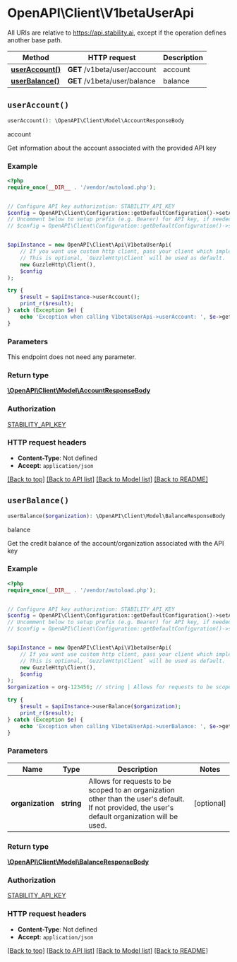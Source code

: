 # OpenAPI\Client\V1betaUserApi

All URIs are relative to https://api.stability.ai, except if the operation defines another base path.

| Method | HTTP request | Description |
| ------------- | ------------- | ------------- |
| [**userAccount()**](V1betaUserApi.md#userAccount) | **GET** /v1beta/user/account | account |
| [**userBalance()**](V1betaUserApi.md#userBalance) | **GET** /v1beta/user/balance | balance |


## `userAccount()`

```php
userAccount(): \OpenAPI\Client\Model\AccountResponseBody
```

account

Get information about the account associated with the provided API key

### Example

```php
<?php
require_once(__DIR__ . '/vendor/autoload.php');


// Configure API key authorization: STABILITY_API_KEY
$config = OpenAPI\Client\Configuration::getDefaultConfiguration()->setApiKey('Authorization', 'YOUR_API_KEY');
// Uncomment below to setup prefix (e.g. Bearer) for API key, if needed
// $config = OpenAPI\Client\Configuration::getDefaultConfiguration()->setApiKeyPrefix('Authorization', 'Bearer');


$apiInstance = new OpenAPI\Client\Api\V1betaUserApi(
    // If you want use custom http client, pass your client which implements `GuzzleHttp\ClientInterface`.
    // This is optional, `GuzzleHttp\Client` will be used as default.
    new GuzzleHttp\Client(),
    $config
);

try {
    $result = $apiInstance->userAccount();
    print_r($result);
} catch (Exception $e) {
    echo 'Exception when calling V1betaUserApi->userAccount: ', $e->getMessage(), PHP_EOL;
}
```

### Parameters

This endpoint does not need any parameter.

### Return type

[**\OpenAPI\Client\Model\AccountResponseBody**](../Model/AccountResponseBody.md)

### Authorization

[STABILITY_API_KEY](../../README.md#STABILITY_API_KEY)

### HTTP request headers

- **Content-Type**: Not defined
- **Accept**: `application/json`

[[Back to top]](#) [[Back to API list]](../../README.md#endpoints)
[[Back to Model list]](../../README.md#models)
[[Back to README]](../../README.md)

## `userBalance()`

```php
userBalance($organization): \OpenAPI\Client\Model\BalanceResponseBody
```

balance

Get the credit balance of the account/organization associated with the API key

### Example

```php
<?php
require_once(__DIR__ . '/vendor/autoload.php');


// Configure API key authorization: STABILITY_API_KEY
$config = OpenAPI\Client\Configuration::getDefaultConfiguration()->setApiKey('Authorization', 'YOUR_API_KEY');
// Uncomment below to setup prefix (e.g. Bearer) for API key, if needed
// $config = OpenAPI\Client\Configuration::getDefaultConfiguration()->setApiKeyPrefix('Authorization', 'Bearer');


$apiInstance = new OpenAPI\Client\Api\V1betaUserApi(
    // If you want use custom http client, pass your client which implements `GuzzleHttp\ClientInterface`.
    // This is optional, `GuzzleHttp\Client` will be used as default.
    new GuzzleHttp\Client(),
    $config
);
$organization = org-123456; // string | Allows for requests to be scoped to an organization other than the user's default.  If not provided, the user's default organization will be used.

try {
    $result = $apiInstance->userBalance($organization);
    print_r($result);
} catch (Exception $e) {
    echo 'Exception when calling V1betaUserApi->userBalance: ', $e->getMessage(), PHP_EOL;
}
```

### Parameters

| Name | Type | Description  | Notes |
| ------------- | ------------- | ------------- | ------------- |
| **organization** | **string**| Allows for requests to be scoped to an organization other than the user&#39;s default.  If not provided, the user&#39;s default organization will be used. | [optional] |

### Return type

[**\OpenAPI\Client\Model\BalanceResponseBody**](../Model/BalanceResponseBody.md)

### Authorization

[STABILITY_API_KEY](../../README.md#STABILITY_API_KEY)

### HTTP request headers

- **Content-Type**: Not defined
- **Accept**: `application/json`

[[Back to top]](#) [[Back to API list]](../../README.md#endpoints)
[[Back to Model list]](../../README.md#models)
[[Back to README]](../../README.md)
